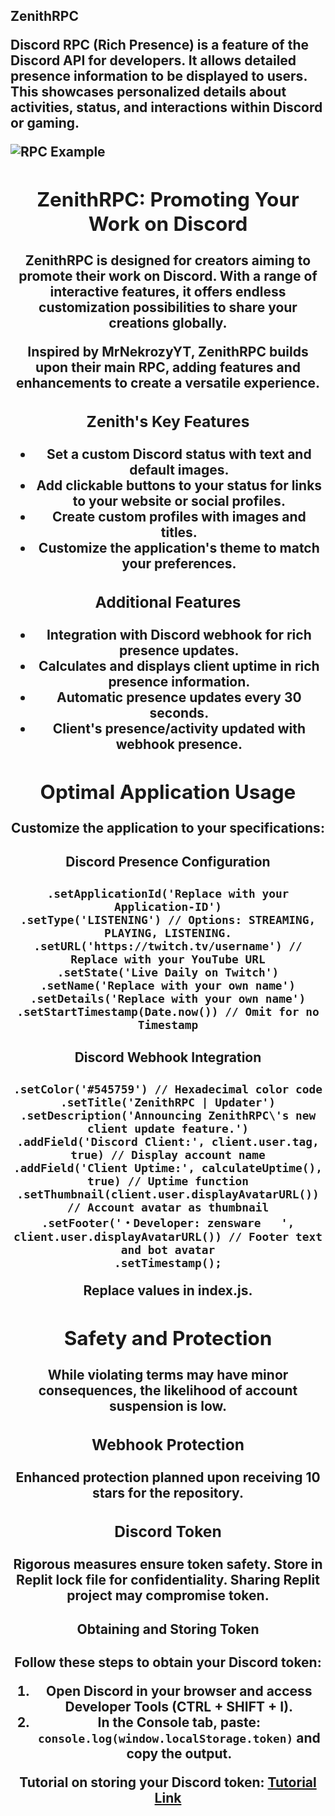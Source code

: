 <!DOCTYPE html>
<html>
<body>
<h2>ZenithRPC
  
<p>Discord RPC (Rich Presence) is a feature of the Discord API for developers. It allows detailed presence information to be displayed to users. This showcases personalized details about activities, status, and interactions within Discord or gaming.</p>
<img src="https://cdn.discordapp.com/attachments/1121661789042655283/1123381334392455299/RPC-Transparent.png" alt="RPC Example" style="display: block; margin: 0 auto;">
<div style="text-align: center;">
<h2>ZenithRPC: Promoting Your Work on Discord</h2>
<p>ZenithRPC is designed for creators aiming to promote their work on Discord. With a range of interactive features, it offers endless customization possibilities to share your creations globally.</p>
<p>Inspired by MrNekrozyYT, ZenithRPC builds upon their main RPC, adding features and enhancements to create a versatile experience.</p>
<h3>Zenith's Key Features</h3>
<ul>
<li>Set a custom Discord status with text and default images.</li>
<li>Add clickable buttons to your status for links to your website or social profiles.</li>
<li>Create custom profiles with images and titles.</li>
<li>Customize the application's theme to match your preferences.</li>
</ul>
<h3>Additional Features</h3>
<ul>
<li>Integration with Discord webhook for rich presence updates.</li>
<li>Calculates and displays client uptime in rich presence information.</li>
<li>Automatic presence updates every 30 seconds.</li>
<li>Client's presence/activity updated with webhook presence.</li>
</ul>
<h2>Optimal Application Usage</h2>
<p>Customize the application to your specifications:</p>
<h4>Discord Presence Configuration</h4>
<pre><code>.setApplicationId('Replace with your Application-ID')
.setType('LISTENING') // Options: STREAMING, PLAYING, LISTENING.
.setURL('https://twitch.tv/username') // Replace with your YouTube URL
.setState('Live Daily on Twitch')
.setName('Replace with your own name')
.setDetails('Replace with your own name')
.setStartTimestamp(Date.now()) // Omit for no Timestamp
</code></pre>
<h4>Discord Webhook Integration</h4>
<pre><code>.setColor('#545759') // Hexadecimal color code
.setTitle('ZenithRPC | Updater')
.setDescription('Announcing ZenithRPC\'s new client update feature.')
.addField('Discord Client:', client.user.tag, true) // Display account name
.addField('Client Uptime:', calculateUptime(), true) // Uptime function
.setThumbnail(client.user.displayAvatarURL()) // Account avatar as thumbnail
.setFooter('・Developer: zensware   ', client.user.displayAvatarURL()) // Footer text and bot avatar
.setTimestamp();
</code></pre>
<p>Replace values in index.js.</p>
<h2>Safety and Protection</h2>
<p>While violating terms may have minor consequences, the likelihood of account suspension is low.</p>
<h3>Webhook Protection</h3>
<p>Enhanced protection planned upon receiving 10 stars for the repository.</p>
<h3>Discord Token</h3>
<p>Rigorous measures ensure token safety. Store in Replit lock file for confidentiality. Sharing Replit project may compromise token.</p>
<h4>Obtaining and Storing Token</h4>
<p>Follow these steps to obtain your Discord token:</p>
<ol>
<li>Open Discord in your browser and access Developer Tools (CTRL + SHIFT + I).</li>
<li>In the Console tab, paste: <code>console.log(window.localStorage.token)</code> and copy the output.</li>
</ol>
<p>Tutorial on storing your Discord token: <a href="https://www.youtube.com/watch?v=JDS69hw4wB4">Tutorial Link</a></p>
</div>
</body>
</html>
